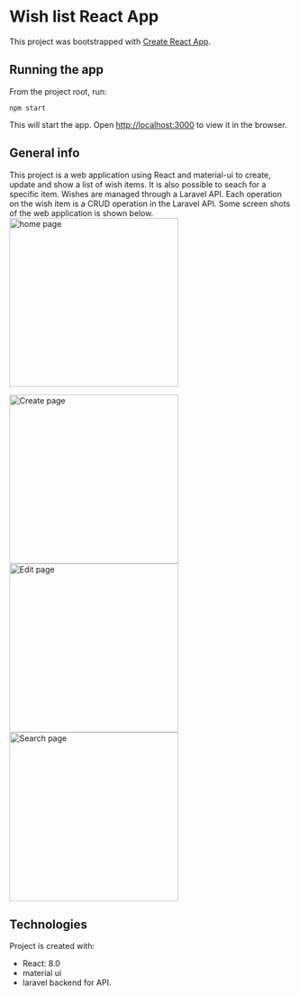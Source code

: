 # Wish list React App

This project was bootstrapped with [Create React App](https://github.com/facebook/create-react-app).

## Running the app

From the project root, run:

```npm start```

This will start the app. Open [http://localhost:3000](http://localhost:3000) to view it in the browser.


## General info
This project is a web application using React and material-ui to create, update and show a list of wish items. It is also possible to seach for a specific item. Wishes are managed through a Laravel API. Each operation on the wish item is a CRUD operation in the Laravel API. Some screen shots of the web application is shown below.
<br/>
<img src="./screenshots/mainpage.png" alt="home page" style="width:300px;"/>
<br/>

<img src="./screenshots/create.png" alt="Create page" style="width:300px;"/>
<br/>

<img src="./screenshots/edit.png" alt="Edit page" style="width:300px;"/>
<br/>

<img src="./screenshots/search.png" alt="Search page" style="width:300px;"/>
<br/>

## Technologies
Project is created with:
* React: 8.0
* material ui
* laravel backend for API.
